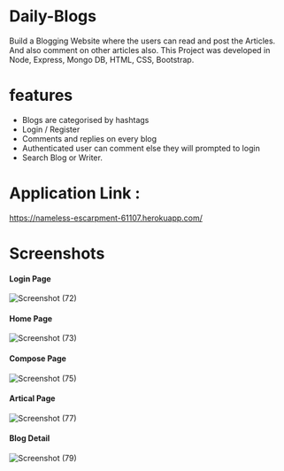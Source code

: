 # Daily-Blogs
Build a Blogging Website where the users can read and post the Articles. And also comment on other articles also. This Project was developed in Node, Express, Mongo DB, HTML, CSS, Bootstrap.

# features
* Blogs are categorised by hashtags
* Login / Register
* Comments and replies on every blog
* Authenticated user can comment else they will prompted to login
* Search Blog or Writer.

# Application Link : 
https://nameless-escarpment-61107.herokuapp.com/ 
# Screenshots

#### Login Page
![Screenshot (72)](https://user-images.githubusercontent.com/56173595/114018328-ba185e00-988a-11eb-9420-d5b3158817ce.png)

#### Home Page
![Screenshot (73)](https://user-images.githubusercontent.com/56173595/114018334-be447b80-988a-11eb-93f6-8d2db78d46ea.png)

#### Compose Page
![Screenshot (75)](https://user-images.githubusercontent.com/56173595/114018351-c1d80280-988a-11eb-8cab-c2f03241277a.png)

#### Artical Page
![Screenshot (77)](https://user-images.githubusercontent.com/56173595/114018359-c56b8980-988a-11eb-8d5c-88b3a14e7235.png)

#### Blog Detail
![Screenshot (79)](https://user-images.githubusercontent.com/56173595/114018377-ca303d80-988a-11eb-8ab6-2fa3418af23b.png)
